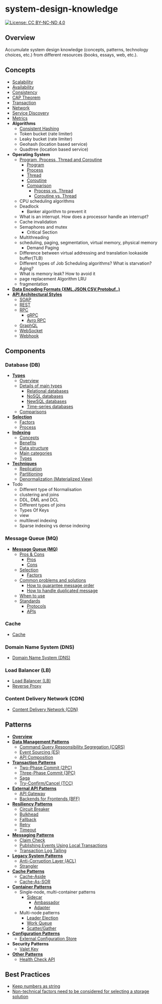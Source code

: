 # system-design-knowledge

[![License: CC BY-NC-ND 4.0](https://licensebuttons.net/l/by-nc-nd/4.0/80x15.png)](https://creativecommons.org/licenses/by-nc-nd/4.0/)

## Overview
Accumulate system design knowledge (concepts, patterns, technology choices, etc.) from different resources (books, essays, web, etc.).

## Concepts

- [Scalability](concepts/Scalability.md)
- [Availability](concepts/Availability.md)
- [Consistency](concepts/Consistency.md)
- [CAP Theorem](concepts/CAP_Theorem.md)
- [Transaction](concepts/Transaction.md)
- [Network](concepts/Network.md)
- [Service Discovery](concepts/Service_Discovery.md)
- [Metrics](concepts/Metrics.md)
- **Algorithms**
   - [Consistent Hashing](concepts/Consistent_Hashing.md)
   - Token bucket (rate limiter)
   - Leaky bucket (rate limiter)
   - Geohash (location based service)
   - Quadtree (location based service)
- **Operating System**
   - [Program, Process, Thread and Coroutine](concepts/operating_system/Program_Process_Thread_Coroutine.md)
      - [Program](concepts/operating_system/Program_Process_Thread_Coroutine.md#program)
      - [Process](concepts/operating_system/Program_Process_Thread_Coroutine.md#process)
      - [Thread](concepts/operating_system/Program_Process_Thread_Coroutine.md#thread)
      - [Coroutine](concepts/operating_system/Program_Process_Thread_Coroutine.md#coroutine)
      - [Comparison](concepts/operating_system/Program_Process_Thread_Coroutine.md#comparison)
         - [Process vs. Thread](concepts/operating_system/Program_Process_Thread_Coroutine.md#process-vs-thread)
         - [Coroutine vs. Thread](concepts/operating_system/Program_Process_Thread_Coroutine.md#coroutine-vs-thread)
   - CPU scheduling algorithms
   - Deadlock
      - Banker algorithm to prevent it
   - What is an interrupt. How does a processor handle an interrupt?
   - Cache invalidation
   - Semaphores and mutex
      - Critical Section
   - Multithreading
   - scheduling, paging, segmentation, virtual memory, physical memory
      - Demand Paging
   - Difference between virtual addressing and translation lookaside buffer(TLB)
   - Different types of Job Scheduling algorithms? What is starvation? Aging?
   - What is memory leak? How to avoid it
   - page replacement Algorithm LRU
   - fragmentation
- [**Data Encoding Formats (XML,JSON,CSV,Protobuf..)**](concepts/Data_Encoding_Formats.md)
- [**API Architectural Styles**](concepts/API_Architectural_Styles.md)
   - [SOAP](concepts/API_Architectural_Styles.md#soap)
   - [REST](concepts/API_Architectural_Styles.md#rest)
   - [RPC](concepts/API_Architectural_Styles.md#rpc)
      - [gRPC](concepts/API_Architectural_Styles.md#grpc)
      - [Avro RPC](concepts/API_Architectural_Styles.md#avro-rpc)
   - [GraphQL](concepts/API_Architectural_Styles.md#graphql)
   - [WebSocket](concepts/API_Architectural_Styles.md#websocket)
   - [Webhook](concepts/API_Architectural_Styles.md#webhook)

## Components
### Database (DB)
- [**Types**](components/database/Database_Types.md)
   - [Overview](components/database/Database_Types.md#overview)
   - [Details of main types](components/database/Database_Types.md#details-of-main-types)
      - [Relational databases](components/database/Database_Types.md#relational-databases)
      - [NoSQL databases](components/database/Database_Types.md#nosql-databases)
      - [NewSQL databases](components/database/Database_Types.md#newsql-databases)
      - [Time-series databases](components/database/Database_Types.md#time-series-databases)
   - [Comparisons](components/database/Database_Types.md#comparisons)
- [**Selection**](components/database/Database_Selection.md)
   - [Factors](components/database/Database_Selection.md#factors)
   - [Process](components/database/Database_Selection.md#process)
- [**Indexing**](components/database/Database_Indexing.md)
   - [Concepts](components/database/Database_Indexing.md#concepts)
   - [Benefits](components/database/Database_Indexing.md#benefits)
   - [Data structure](components/database/Database_Indexing.md#data-structure)
   - [Main categories](components/database/Database_Indexing.md#main-categories)
   - [Types](components/database/Database_Indexing.md#types)
- [**Techniques**](components/database/Database_Techniques.md)
   - [Replication](components/database/Database_Techniques.md#replication)
   - [Partitioning](components/database/Database_Techniques.md#partitioning)
   - [Denormalization (Materialized View)](components/database/Database_Techniques.md#denormalization-materialized-view)
- Todo
   - Different type of Normalisation
   - clustering and joins
   - DDL, DML and DCL
   - Different types of joins
   - Types Of Keys
   - view
   - multilevel indexing
   - Sparse indexing vs dense indexing
### Message Queue (MQ)
- [**Message Queue (MQ)**](components/Message_Queue.md)
   - [Pros & Cons](components/Message_Queue.md#pros--cons)
      - [Pros](components/Message_Queue.md#pros)
      - [Cons](components/Message_Queue.md#cons)
   - [Selection](components/Message_Queue.md#selection)
      - [Factors](components/Message_Queue.md#factors)
   - [Common problems and solutions](components/Message_Queue.md#common-problems-and-solutions)
      - [How to guarantee message order](components/Message_Queue.md#how-to-guarantee-message-order)
      - [How to handle duplicated message](components/Message_Queue.md#how-to-handle-duplicated-message)
   - [When to use](components/Message_Queue.md#when-to-use)
   - [Standards](components/Message_Queue.md#standards)
      - [Protocols](components/Message_Queue.md#protocols)
      - [APIs](components/Message_Queue.md#apis)

### Cache
- [Cache](components/Cache.md)

### Domain Name System (DNS)
- [Domain Name System (DNS)](components/Domain_Name_System.md)

### Load Balancer (LB)
- [Load Balancer (LB)](components/Load_Balancer.md)
- [Reverse Proxy](components/Reverse_Proxy.md)

### Content Delivery Network (CDN)
- [Content Delivery Network (CDN)](components/Content_Delivery_Network.md)

## Patterns
- [**Overview**](patterns/README.md)
- [**Data Management Patterns**](#data-management-patterns)
   - [Command Query Responsibility Segregation (CQRS)](patterns/data_management_patterns/Command_Query_Responsibility_Segregation.md)
   - [Event Sourcing (ES)](patterns/data_management_patterns/Event_Sourcing.md)
   - [API Composition](patterns/data_management_patterns/API_Composition.md)
- [**Transaction Patterns**](#transaction-patterns)
   - [Two-Phase Commit (2PC)](patterns/transaction_patterns/Two_Phase_Commit.md)
   - [Three-Phase Commit (3PC)](patterns/transaction_patterns/Three_Phase_Commit.md)
   - [Saga](patterns/transaction_patterns/Saga.md)
   - [Try-Confirm/Cancel (TCC)](patterns/transaction_patterns/Try_Confirm_Cancel.md)
- [**External API Patterns**](#external-api-patterns)
   - [API Gateway](patterns/external_api_patterns/API_Gateway.md)
   - [Backends for Frontends (BFF)](patterns/external_api_patterns/Backends_For_Frontends.md)
- [**Resiliency Patterns**](#resiliency-patterns)
   - [Circuit Breaker](patterns/resiliency_patterns/Circuit_Breaker.md)
   - [Bulkhead](patterns/resiliency_patterns/Bulkhead.md)
   - [Fallback](patterns/resiliency_patterns/Fallback.md)
   - [Retry](patterns/resiliency_patterns/Retry.md)
   - [Timeout](patterns/resiliency_patterns/Timeout.md)
- [**Messaging Patterns**](#messaging-patterns)
   - [Claim Check](patterns/messaging_patterns/Claim_Check.md)
   - [Publishing Events Using Local Transactions](patterns/messaging_patterns/Publishing_Events_Using_Local_Transactions.md)
   - [Transaction Log Tailing](patterns/messaging_patterns/Transaction_Log_Tailing.md)
- [**Legacy System Patterns**](#legacy-system-patterns)
   - [Anti-Corruption Layer (ACL)](patterns/legacy_system_patterns/Anti_Corruption_Layer.md)
   - [Strangler](patterns/legacy_system_patterns/Strangler.md)
- [**Cache Patterns**](#cache-patterns)
   - [Cache-Aside](patterns/cache_patterns/Cache_Aside.md)
   - [Cache-As-SOR](patterns/cache_patterns/Cache_As_Sor.md)
- [**Container Patterns**](#container-patterns)
   - Single-node, multi-container patterns
      - [Sidecar](patterns/container_patterns/Sidecar.md)
         - [Ambassador](patterns/container_patterns/Ambassador.md)
         - [Adapter](patterns/container_patterns/Adapter.md)
   - Multi-node patterns
      - [Leader Election](patterns/container_patterns/Leader_Election.md)
      - [Work Queue](patterns/container_patterns/Work_Queue.md)
      - [Scatter/Gather](patterns/container_patterns/Scatter_Gather.md)
- [**Configuration Patterns**](#configuration-patterns)
   - [External Configuration Store](patterns/configuration_patterns/External_Configuration_Store.md)
- **Security Patterns**
   - [Valet Key](patterns/security_patterns/Valet_Key.md)
- [**Other Patterns**](#other-patterns)
   - [Health Check API](patterns/other_patterns/Health_Check_API.md)

## Best Practices
- [Keep numbers as string](best_practices/Keep_Numbers_As_String.md)
- [Non-technical factors need to be considered for selecting a storage solution](best_practices/Non_Technical_Factors_Need_To_Be_Considered_For_Selecting_Storage_Solution.md)
